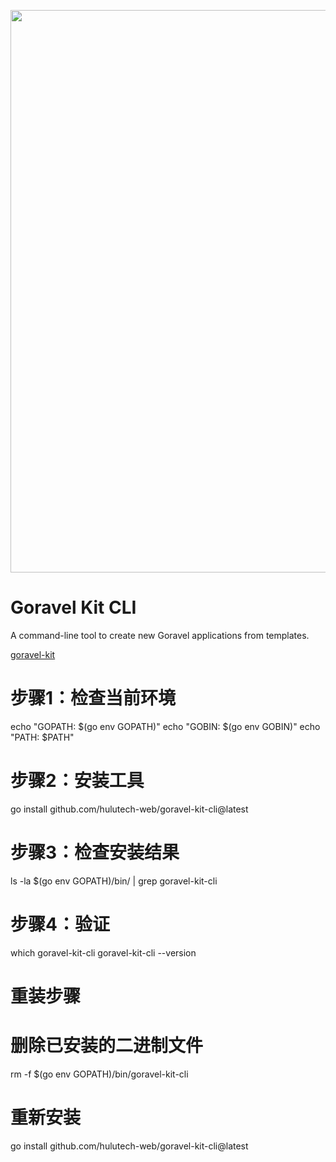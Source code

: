 <p align="center">
  <img src="https://github.com/hulutech-web/goravel-kit-cli/blob/master/images/logo.png?raw=true" width="900" />
</p>




# Goravel Kit CLI

A command-line tool to create new Goravel applications from templates.  

[goravel-kit](https://github.com/hulutech-web/goravel-kit)

# 步骤1：检查当前环境
echo "GOPATH: $(go env GOPATH)"
echo "GOBIN: $(go env GOBIN)"
echo "PATH: $PATH"

# 步骤2：安装工具
go install github.com/hulutech-web/goravel-kit-cli@latest

# 步骤3：检查安装结果
ls -la $(go env GOPATH)/bin/ | grep goravel-kit-cli

# 步骤4：验证
which goravel-kit-cli
goravel-kit-cli --version



# 重装步骤

# 删除已安装的二进制文件
rm -f $(go env GOPATH)/bin/goravel-kit-cli

# 重新安装
go install github.com/hulutech-web/goravel-kit-cli@latest